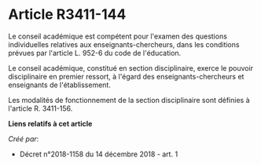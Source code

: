 # Article R3411-144

Le conseil académique est compétent pour l'examen des questions individuelles relatives aux enseignants-chercheurs, dans les
conditions prévues par l'article L. 952-6 du code de l'éducation.

Le conseil académique, constitué en section disciplinaire, exerce le pouvoir disciplinaire en premier ressort, à l'égard des
enseignants-chercheurs et enseignants de l'établissement.

Les modalités de fonctionnement de la section disciplinaire sont définies à l'article R. 3411-156.

**Liens relatifs à cet article**

_Créé par_:

  - Décret n°2018-1158 du 14 décembre 2018 - art. 1
